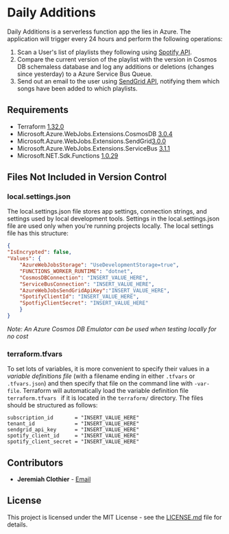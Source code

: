 
# Daily Additions
Daily Additions is a serverless function app the lies in Azure. The application will trigger every 24 hours and perform the following operations:
1) Scan a User's list of playlists they following using [Spotify API]([https://developer.spotify.com/documentation/web-api/](https://developer.spotify.com/documentation/web-api/)).
2) Compare the current version of the playlist with the version in Cosmos DB schemaless database and log any additions or deletions (changes since yesterday) to a Azure Service Bus Queue.
3) Send out an email to the user using [SendGrid API]([https://sendgrid.com/docs/API_Reference/api_v3.html](https://sendgrid.com/docs/API_Reference/api_v3.html)), notifying them which songs have been added to which playlists.

## Requirements
* Terraform [1.32.0]([https://www.terraform.io/downloads.html](https://www.terraform.io/downloads.html))
* Microsoft.Azure.WebJobs.Extensions.CosmosDB [3.0.4](https://www.nuget.org/packages/Microsoft.Azure.WebJobs.Extensions.CosmosDB/)
* Microsoft.Azure.WebJobs.Extensions.SendGrid[3.0.0](https://www.nuget.org/packages/Microsoft.Azure.WebJobs.Extensions.SendGrid/)
* Microsoft.Azure.WebJobs.Extensions.ServiceBus [3.1.1](https://www.nuget.org/packages/Microsoft.Azure.WebJobs.Extensions.ServiceBus/)
* Microsoft.NET.Sdk.Functions [1.0.29](https://www.nuget.org/packages/Microsoft.NET.Sdk.Functions/)


## Files Not Included in Version Control
### local.settings.json
The local.settings.json file stores app settings, connection strings, and settings used by local development tools. Settings in the local.settings.json file are used only when you're running projects locally. The local settings file has this structure:
```json
{
"IsEncrypted": false,
"Values": {
	"AzureWebJobsStorage": "UseDevelopmentStorage=true",
	"FUNCTIONS_WORKER_RUNTIME": "dotnet",
	"CosmosDBConnection": "INSERT_VALUE_HERE", 
	"ServiceBusConnection": "INSERT_VALUE_HERE",
	"AzureWebJobsSendGridApiKey":"INSERT_VALUE_HERE",
	"SpotifyClientId": "INSERT_VALUE_HERE",
	"SpotfiyClientSecret": "INSERT_VALUE_HERE"
	}
}
```
_Note: An Azure Cosmos DB Emulator can be used when testing locally for no cost_

### terraform.tfvars
To set lots of variables, it is more convenient to specify their values in a  _variable definitions file_  (with a filename ending in either  `.tfvars`  or  `.tfvars.json`) and then specify that file on the command line with  `-var-file`. Terraform will automatically load the variable definition file `terraform.tfvars ` if it is located in the `terraform/` directory. The files should be structured as follows:
```
subscription_id       = "INSERT_VALUE_HERE"
tenant_id             = "INSERT_VALUE_HERE"
sendgrid_api_key      = "INSERT_VALUE_HERE"
spotify_client_id     = "INSERT_VALUE_HERE"
spotify_client_secret = "INSERT_VALUE_HERE"
```

## Contributors

* **Jeremiah Clothier** - [Email](mailto:clothiernamedjeremiah@gmail.com)

## License

This project is licensed under the MIT License - see the [LICENSE.md](LICENSE.md) file for details.
